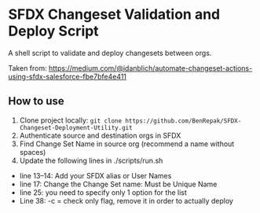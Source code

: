 # SFDX Changeset Validation and Deploy Script

A shell script to validate and deploy changesets between orgs. 

Taken from: https://medium.com/@idanblich/automate-changeset-actions-using-sfdx-salesforce-fbe7bfe4e411 

## How to use
1. Clone project locally: `git clone https://github.com/BenRepak/SFDX-Changeset-Deployment-Utility.git`
2. Authenticate source and destination orgs in SFDX
3. Find Change Set Name in source org (recommend a name without spaces)
4. Update the following lines in ./scripts/run.sh
  - line 13–14: Add your SFDX alias or User Names
  - line 17: Change the Change Set name: Must be Unique Name
  - line 25: you need to specify only 1 option for the list
  - Line 38: -c = check only flag, remove it in order to actually deploy


